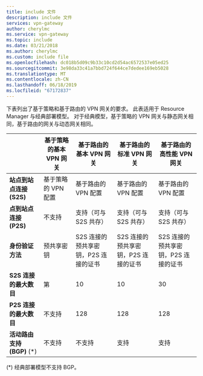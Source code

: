 ```yaml
---
title: include 文件
description: include 文件
services: vpn-gateway
author: cherylmc
ms.service: vpn-gateway
ms.topic: include
ms.date: 03/21/2018
ms.author: cherylmc
ms.custom: include file
ms.openlocfilehash: dc018b5d09c9b33c10cd2d54ac6572537e05ed25
ms.sourcegitcommit: 3e98da33c41a7bbd724f644ce7dedee169eb5028
ms.translationtype: MT
ms.contentlocale: zh-CN
ms.lasthandoff: 06/18/2019
ms.locfileid: "67172837"
---
```

下表列出了基于策略和基于路由的 VPN 网关的要求。 此表适用于 Resource Manager 与经典部署模型。 对于经典模型，基于策略的 VPN 网关与静态网关相同，基于路由的网关与动态网关相同。

|  | **基于策略的基本 VPN 网关** | **基于路由的基本 VPN 网关** | **基于路由的标准 VPN 网关** | **基于路由的高性能 VPN 网关** |
| --- | --- | --- | --- | --- |
| **站点到站点连接 (S2S)** |基于策略的 VPN 配置 |基于路由的 VPN 配置 |基于路由的 VPN 配置 |基于路由的 VPN 配置 |
| **点到站点连接 (P2S)** |不支持 |支持（可与 S2S 共存） |支持（可与 S2S 共存） |支持（可与 S2S 共存） |
| **身份验证方法** |预共享密钥 |S2S 连接的预共享密钥，P2S 连接的证书 |S2S 连接的预共享密钥，P2S 连接的证书 |S2S 连接的预共享密钥，P2S 连接的证书 |
| **S2S 连接的最大数目** |第 |10 |10 |30 |
| **P2S 连接的最大数目** |不支持 |128 |128 |128 |
| **活动路由支持 (BGP)** (*) |不支持 |不支持 |支持 |支持 |

  (*) 经典部署模型不支持 BGP。
